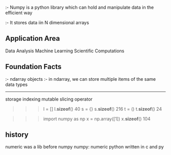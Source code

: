 :- Numpy is a python library which can hold and manipulate data in the efficient way

:- It stores data iin N dimensional arrays

Application Area
----------------
Data Analysis
Machine Learning
Scientific Computations

Foundation Facts
----------------
:- ndarray objects
:- in ndarray, we can store multiple items of the same data types


----
storage
indexing
mutable
slicing operator


>>> 
>>> l = []
>>> l.__sizeof__()
40
>>> s = {}
>>> s.__sizeof__()
216
>>> t = ()
>>> t.__sizeof__()
24
>>> 

>>> import numpy as np
>>> x = np.array([1])
>>> x.__sizeof__()
104

history
------------
numeric was a lib before numpy
numpy: numeric python
written in c and py